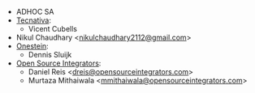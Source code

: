- ADHOC SA
- [Tecnativa](https://www.tecnativa.com):
  - Vicent Cubells
- Nikul Chaudhary \<<nikulchaudhary2112@gmail.com>\>
- [Onestein](https://www.onestein.nl):
  - Dennis Sluijk
- [Open Source Integrators](https://opensourceintegrators.com):
  - Daniel Reis \<<dreis@opensourceintegrators.com>\>
  - Murtaza Mithaiwala \<<mmithaiwala@opensourceintegrators.com>\>

